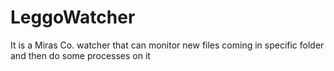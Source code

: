 # LeggoWatcher
It is a Miras Co. watcher that can monitor new files coming in specific folder and then do some processes on it
